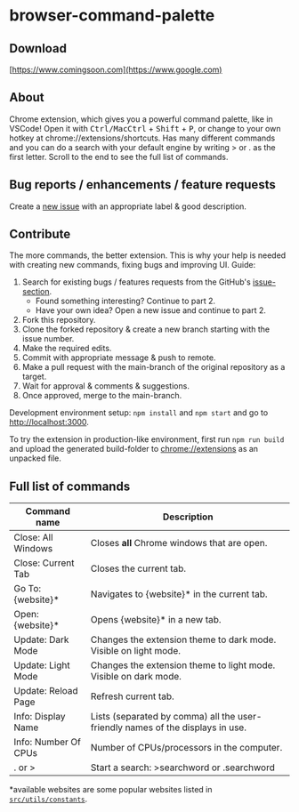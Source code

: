 # browser-command-palette

## Download

[https://www.comingsoon.com](https://www.google.com)

## About

Chrome extension, which gives you a powerful command palette, like in VSCode! Open it with <kbd>Ctrl/MacCtrl</kbd> + <kbd>Shift</kbd> + <kbd>P</kbd>, or change to your own hotkey at chrome://extensions/shortcuts. Has many different commands and you can do a search with your default engine by writing > or . as the first letter. Scroll to the end to see the full list of commands.

## Bug reports / enhancements / feature requests

Create a [new issue](https://github.com/olliglorioso/browser-command-palette/issues) with an appropriate label & good description.

## Contribute

The more commands, the better extension. This is why your help is needed with creating new commands, fixing bugs and improving UI. Guide:

1. Search for existing bugs / features requests from the GitHub's [issue-section](https://github.com/olliglorioso/browser-command-palette/issues).
    - Found something interesting? Continue to part 2.
    - Have your own idea? Open a new issue and continue to part 2.
2. Fork this repository.
3. Clone the forked repository & create a new branch starting with the issue number.
4. Make the required edits.
5. Commit with appropriate message & push to remote.
6. Make a pull request with the main-branch of the original repository as a target.
7. Wait for approval & comments & suggestions.
8. Once approved, merge to the main-branch.

Development environment setup: ```npm install``` and ```npm start``` and go to <http://localhost:3000>.

To try the extension in production-like environment,
first run ```npm run build``` and upload the generated build-folder to [chrome://extensions](chrome://extensions/shortcuts) as an unpacked file.

## Full list of commands

| Command name         | Description                                                                    |
|----------------------|--------------------------------------------------------------------------------|
| Close: All Windows   | Closes **all** Chrome windows that are open.                                   |
| Close: Current Tab   | Closes the current tab.                                                        |
| Go To: {website}*    | Navigates to {website}* in the current tab.                                    |
| Open: {website}*     | Opens {website}* in a new tab.                                                 |
| Update: Dark Mode    | Changes the extension theme to dark mode. Visible on light mode.               |
| Update: Light Mode   | Changes the extension theme to light mode. Visible on dark mode.               |
| Update: Reload Page  | Refresh current tab.                                                           |
| Info: Display Name   | Lists (separated by comma) all the user-friendly names of the displays in use. |
| Info: Number Of CPUs | Number of CPUs/processors in the computer.                                     |
| . or >               | Start a search: >searchword or .searchword                                     |

*available websites are some popular websites listed in [`src/utils/constants`](https://github.com/olliglorioso/browser-command-palette/blob/master/src/utils/constants.ts).

